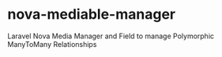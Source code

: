 # nova-mediable-manager
Laravel Nova Media Manager and Field to manage Polymorphic ManyToMany Relationships
